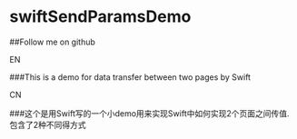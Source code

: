swiftSendParamsDemo
===================

##Follow me on github

EN

###This is a demo for data transfer between two pages by Swift

CN

###这个是用Swift写的一个小demo用来实现Swift中如何实现2个页面之间传值.包含了2种不同得方式
